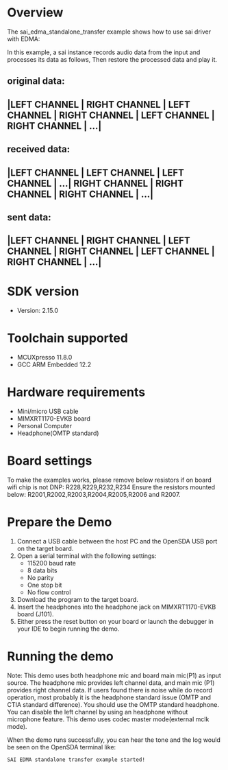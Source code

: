 Overview
========
The sai_edma_standalone_transfer example shows how to use sai driver with EDMA:

In this example, a sai instance records audio data from the input and processes its data as follows, Then restore the processed data and play it.

original data:
 --------------------------------------------------------------------------------------------------
 |LEFT CHANNEL | RIGHT CHANNEL | LEFT CHANNEL | RIGHT CHANNEL | LEFT CHANNEL | RIGHT CHANNEL | ...|
 --------------------------------------------------------------------------------------------------
received data:
 -------------------------------------------------------------------------------------------------------
 |LEFT CHANNEL | LEFT CHANNEL | LEFT CHANNEL | ...| RIGHT CHANNEL | RIGHT CHANNEL | RIGHT CHANNEL | ...|
 -------------------------------------------------------------------------------------------------------
 sent data:
 --------------------------------------------------------------------------------------------------
 |LEFT CHANNEL | RIGHT CHANNEL | LEFT CHANNEL | RIGHT CHANNEL | LEFT CHANNEL | RIGHT CHANNEL | ...|
 --------------------------------------------------------------------------------------------------

SDK version
===========
- Version: 2.15.0

Toolchain supported
===================
- MCUXpresso  11.8.0
- GCC ARM Embedded  12.2

Hardware requirements
=====================
- Mini/micro USB cable
- MIMXRT1170-EVKB board
- Personal Computer
- Headphone(OMTP standard)

Board settings
==============
To make the examples works, please remove below resistors if on board wifi chip is not DNP:
R228,R229,R232,R234
Ensure the resistors mounted below:
R2001,R2002,R2003,R2004,R2005,R2006 and R2007.

Prepare the Demo
================
1.  Connect a USB cable between the host PC and the OpenSDA USB port on the target board.
2.  Open a serial terminal with the following settings:
    - 115200 baud rate
    - 8 data bits
    - No parity
    - One stop bit
    - No flow control
3.  Download the program to the target board.
4. Insert the headphones into the headphone jack on MIMXRT1170-EVKB board (J101).
5. Either press the reset button on your board or launch the debugger in your IDE to begin running the demo.

Running the demo
================
Note: This demo uses both headphone mic and board main mic(P1) as input source. The headphone mic provides left
channel data, and main mic (P1) provides right channel data. If users found there is noise while do record operation,
most probably it is the headphone standard issue (OMTP and CTIA standard difference). You should use the OMTP
standard headphone. You can disable the left channel by using an headphone without microphone feature.
This demo uses codec master mode(external mclk mode).

When the demo runs successfully, you can hear the tone and the log would be seen on the OpenSDA terminal like:

~~~~~~~~~~~~~~~~~~~
SAI EDMA standalone transfer example started!
~~~~~~~~~~~~~~~~~~~
